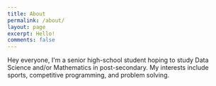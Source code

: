 ```yaml
---
title: About
permalink: /about/
layout: page
excerpt: Hello!
comments: false
---
```


Hey everyone, I'm a senior high-school student hoping to study Data Science and/or Mathematics in post-secondary. My interests include sports, competitive programming, and problem solving.
